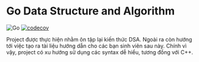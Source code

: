 # Go Data Structure and Algorithm

![Go](https://github.com/VictorNM/go-dsa/workflows/Go/badge.svg?branch=master)
[![codecov](https://codecov.io/gh/VictorNM/go-dsa/branch/master/graph/badge.svg)](https://codecov.io/gh/VictorNM/go-dsa)

Project được thực hiện nhằm ôn tập lại kiến thức DSA. Ngoài ra còn hướng tới việc tạo ra tài liệu hướng dẫn cho các bạn sinh viên sau này. Chính vì vậy, project có xu hướng sử dụng các syntax dễ hiểu, tương đồng với C++.